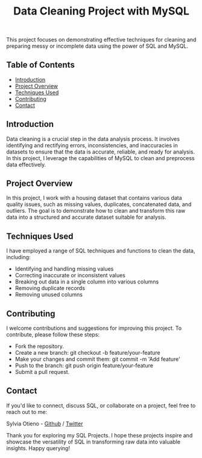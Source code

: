 <h1 align="center"> Data Cleaning Project with MySQL </h1> <br>

This project focuses on demonstrating effective techniques for cleaning and preparing messy or incomplete data using the power of SQL and MySQL.

## Table of Contents

- [Introduction](#introduction)
- [Project Overview](#project-overview)
- [Techniques Used](#techniques-used)
- [Contributing](#contributing)
- [Contact](#contact)

## Introduction

Data cleaning is a crucial step in the data analysis process. It involves identifying and rectifying errors, inconsistencies, and inaccuracies in datasets to ensure that the data is accurate, reliable, and ready for analysis. In this project, I leverage the capabilities of MySQL to clean and preprocess data effectively.

## Project Overview

In this project, I work with a housing dataset that contains various data quality issues, such as missing values, duplicates, concatenated data, and outliers. The goal is to demonstrate how to clean and transform this raw data into a structured and accurate dataset suitable for analysis.

## Techniques Used

I have employed a range of SQL techniques and functions to clean the data, including:

* Identifying and handling missing values
* Correcting inaccurate or inconsistent values
* Breaking out data in a single column into various columns
* Removing duplicate records
* Removing unused columns


## Contributing

I welcome contributions and suggestions for improving this project. To contribute, please follow these steps:

* Fork the repository.
* Create a new branch: git checkout -b feature/your-feature
* Make your changes and commit them: git commit -m 'Add feature'
* Push to the branch: git push origin feature/your-feature
* Submit a pull request.

## Contact

If you'd like to connect, discuss SQL, or collaborate on a project, feel free to reach out to me:

Sylvia Otieno - [Github](https://github.com/sotieno) / [Twitter](https://twitter.com/sotienos)

Thank you for exploring my SQL Projects. I hope these projects inspire and showcase the versatility of SQL in transforming raw data into valuable insights. Happy querying!

